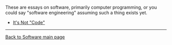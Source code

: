 These are essays on software, primarily computer programming, or you could say "software engineering" assuming such a thing exists yet.

- [It's Not "Code"](ItsNotCode.md)

----

[Back to Software main page](./README.md)
